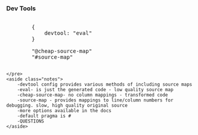
<section>
    <h3 class="fragment">Dev Tools</h3>
    <pre>
        <span class="fragment">
        {
            devtool: "eval"
        }
        </span>
        <span class="fragment">"@cheap-source-map"</span>
        <span class="fragment">"#source-map"</span>

    </pre>
    <aside class="notes">
        -devtool config provides various methods of including source maps
        -eval- is just the generated code - low quality source map
        -cheap-source-map- no column mappings - transformed code
        -source-map - provides mappings to line/column numbers for debugging. slow, high quality original source
        -more options available in the docs
        -default pragma is #
        -QUESTIONS
    </aside>
</section>
